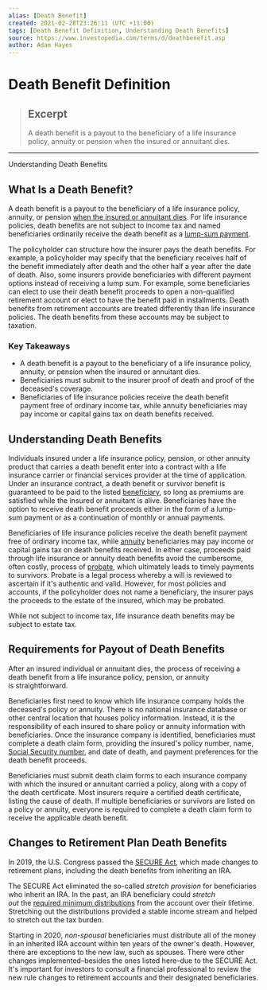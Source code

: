 ```yaml
---
alias: [Death Benefit]
created: 2021-02-28T23:26:11 (UTC +11:00)
tags: [Death Benefit Definition, Understanding Death Benefits]
source: https://www.investopedia.com/terms/d/deathbenefit.asp
author: Adam Hayes
---
```


# Death Benefit Definition

> ## Excerpt
> A death benefit is a payout to the beneficiary of a life insurance policy, annuity or pension when the insured or annuitant dies.

---

Understanding Death Benefits
## What Is a Death Benefit?

A death benefit is a payout to the beneficiary of a life insurance policy, annuity, or pension [when the insured or annuitant dies](https://www.investopedia.com/ask/answers/122214/what-happens-my-annuity-after-i-die.asp). For life insurance policies, death benefits are not subject to income tax and named beneficiaries ordinarily receive the death benefit as a [lump-sum payment](https://www.investopedia.com/video/play/how-do-survivor-benefits-work/).

The policyholder can structure how the insurer pays the death benefits. For example, a policyholder may specify that the beneficiary receives half of the benefit immediately after death and the other half a year after the date of death. Also, some insurers provide beneficiaries with different payment options instead of receiving a lump sum. For example, some beneficiaries can elect to use their death benefit proceeds to open a non-qualified retirement account or elect to have the benefit paid in installments. Death benefits from retirement accounts are treated differently than life insurance policies. The death benefits from these accounts may be subject to taxation.

### Key Takeaways

-   A death benefit is a payout to the beneficiary of a life insurance policy, annuity, or pension when the insured or annuitant dies.
-   Beneficiaries must submit to the insurer proof of death and proof of the deceased's coverage.
-   Beneficiaries of life insurance policies receive the death benefit payment free of ordinary income tax, while annuity beneficiaries may pay income or capital gains tax on death benefits received.

## Understanding Death Benefits

Individuals insured under a life insurance policy, pension, or other annuity product that carries a death benefit enter into a contract with a life insurance carrier or financial services provider at the time of application. Under an insurance contract, a death benefit or survivor benefit is guaranteed to be paid to the listed [beneficiary](https://www.investopedia.com/terms/b/beneficiary.asp), so long as premiums are satisfied while the insured or annuitant is alive. Beneficiaries have the option to receive death benefit proceeds either in the form of a lump-sum payment or as a continuation of monthly or annual payments.

Beneficiaries of life insurance policies receive the death benefit payment free of ordinary income tax, while [annuity](https://www.investopedia.com/terms/a/annuity.asp) beneficiaries may pay income or capital gains tax on death benefits received. In either case, proceeds paid through life insurance or annuity death benefits avoid the cumbersome, often costly, process of [probate](https://www.investopedia.com/terms/p/probate.asp), which ultimately leads to timely payments to survivors. Probate is a legal process whereby a will is reviewed to ascertain if it's authentic and valid. However, for most policies and accounts, if the policyholder does not name a beneficiary, the insurer pays the proceeds to the estate of the insured, which may be probated.

While not subject to income tax, life insurance death benefits may be subject to estate tax.

## Requirements for Payout of Death Benefits

After an insured individual or annuitant dies, the process of receiving a death benefit from a life insurance policy, pension, or annuity is straightforward.

Beneficiaries first need to know which life insurance company holds the deceased's policy or annuity. There is no national insurance database or other central location that houses policy information. Instead, it is the responsibility of each insured to share policy or annuity information with beneficiaries. Once the insurance company is identified, beneficiaries must complete a death claim form, providing the insured's policy number, name, [Social Security number](https://www.investopedia.com/terms/s/ssn.asp), and date of death, and payment preferences for the death benefit proceeds.

Beneficiaries must submit death claim forms to each insurance company with which the insured or annuitant carried a policy, along with a copy of the death certificate. Most insurers require a certified death certificate, listing the cause of death. If multiple beneficiaries or survivors are listed on a policy or annuity, everyone is required to complete a death claim form to receive the applicable death benefit.

## Changes to Retirement Plan Death Benefits

In 2019, the U.S. Congress passed the [SECURE Act](https://www.congress.gov/bill/116th-congress/house-bill/1994/text#toc-H3F10D51BDB5D479091C6E3C23A81352E), which made changes to retirement plans, including the death benefits from inheriting an IRA.

The SECURE Act eliminated the so-called _stretch provision_ for beneficiaries who inherit an IRA. In the past, an IRA beneficiary could _stretch out_ the [required minimum distributions](https://www.investopedia.com/terms/r/requiredminimumdistribution.asp) from the account over their lifetime. Stretching out the distributions provided a stable income stream and helped to stretch out the tax burden.

Starting in 2020, _non-spousal_ beneficiaries must distribute all of the money in an inherited IRA account within ten years of the owner's death. However, there are exceptions to the new law, such as spouses. There were other changes implemented–besides the ones listed here–due to the SECURE Act. It's important for investors to consult a financial professional to review the new rule changes to retirement accounts and their designated beneficiaries.

